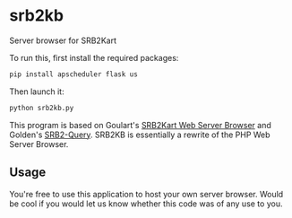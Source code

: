 # srb2kb
Server browser for SRB2Kart

To run this, first install the required packages:
```Python
pip install apscheduler flask us
```
Then launch it:
```Python
python srb2kb.py
```

This program is based on Goulart's [SRB2Kart Web Server Browser](https://github.com/raphaelgoulart/srb2kart-web-server-browser) and Golden's [SRB2-Query](https://git.do.srb2.org/Golden/SRB2-Query/tree/update-to-2.2.1).
SRB2KB is essentially a rewrite of the PHP Web Server Browser.

## Usage
You're free to use this application to host your own server browser. Would be cool if you would let us know whether this code was of any use to you.